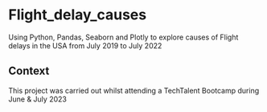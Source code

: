 # Flight_delay_causes
Using Python, Pandas, Seaborn and Plotly to explore causes of Flight delays in the USA from July 2019 to July 2022


## Context 
This project was carried out whilst attending a TechTalent Bootcamp during June & July 2023 
